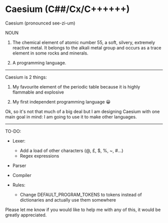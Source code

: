 Caesium (C##/Cx/C++++++)
=======

Caesium (pronounced see-zi-um)

NOUN

1. The chemical element of atomic number 55, a soft, silvery, extremely reactive metal. It belongs to the alkali metal group and occurs as a trace element in some rocks and minerals.

2. A programming language.
------

Caesium is 2 things:

1. My favourite element of the periodic table because it is highly flammable and explosive

2. My first independent programming language 😀

Ok, so it's not that much of a big deal but I am designing Caesium with one main goal in mind: I am going to use it to make other languages.

-----

TO-DO:
* Lexer:
    * Add a load of other characters (@, £, $, %, ~, #...)
    * Regex expressions

* Parser

* Compiler

* Rules:
    * Change DEFAULT_PROGRAM_TOKENS to tokens instead of dictionaries and actually use them somewhere

Please let me know if you would like to help me with any of this, it would be greatly appreciated.